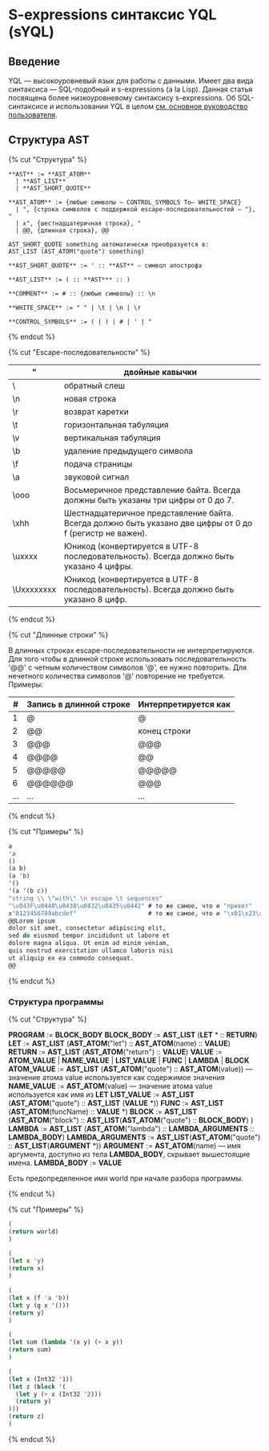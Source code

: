 # S-expressions синтаксис YQL (sYQL)

## Введение

YQL — высокоуровневый язык для работы с данными. Имеет два вида синтаксиса — SQL-подобный и s-expressions (a la Lisp). Данная статья посвящена более низкоуровневому синтаксису s-expressions. Об SQL-синтаксисе и использовании YQL в целом [см. основное руководство пользователя](https://yql.yandex-team.ru/docs/yt/syntax).

## Структура AST

{% cut "Структура" %}

```
**AST** := **AST_ATOM**
  | **AST_LIST**
  | **AST_SHORT_QUOTE**

**AST_ATOM** := {любые символы — CONTROL_SYMBOLS To— WHITE_SPACE}
  | ", {строка символов с поддержкой escape-последовательностей — "}, "
  | x", {шестнадцатеричная строка}, "
  | @@, {длинная строка}, @@

AST_SHORT_QUOTE something автоматически преобразуется в:
AST_LIST (AST_ATOM("quote") something)

**AST_SHORT_QUOTE** := ' :: **AST** — символ апострофа

**AST_LIST** := ( :: **AST*** :: )

**COMMENT** := # :: {любые символы} :: \n

**WHITE_SPACE** := " " | \t | \n | \r

**CONTROL_SYMBOLS** := ( | ) | # | ' | "
```


{% endcut %}

{% cut "Escape-последовательности" %}


| \" | двойные кавычки |
| --- | --- |
| \\ | обратный слеш |
| \n | новая строка |
| \r | возврат каретки |
| \t | горизонтальная табуляция |
| \v | вертикальная табуляция |
| \b | удаление предыдущего символа |
| \f | подача страницы |
| \a | звуковой сигнал |
| \ooo | Восьмеричное представление байта. Всегда должны быть указаны три цифры от 0 до 7. |
| \xhh | Шестнадцатеричное представление байта. Всегда должно быть указано две цифры от 0 до f (регистр не важен). |
| \uxxxx | Юникод (конвертируется в UTF-8 последовательность). Всегда должно быть указано 4 цифры. |
| \Uxxxxxxxx | Юникод (конвертируется в UTF-8 последовательность). Всегда должно быть указано 8 цифр. |


{% endcut %}

{% cut "Длинные строки" %}


В длинных строках escape-последовательности не интерпретируются. Для того чтобы в длинной строке использовать последовательность '@@' с четным количеством символов '@', ее нужно повторить. Для нечетного количества символов '@' повторение не требуется.
Примеры:

| # | Запись в длинной строке | Интерпретируется как |
| --- | --- | --- |
| 1 | @ | @ |
| 2 | @@ | конец строки |
| 3 | @@@ | @@@ |
| 4 | @@@@ | @@ |
| 5 | @@@@@ | @@@@@ |
| 6 | @@@@@@ | @@@ |
| ... | ... | ... |


{% endcut %}

{% cut "Примеры" %}


``` lisp
a
'a
()
(a b)
(a 'b)
'()
'(a '(b c))
"string \\ \"with\" \n escape \t sequences"
"\u043F\u0440\u0438\u0432\u0435\u0442" # то же самое, что и "привет"
x"0123456789abcdef"                    # то же самое, что и "\x01\x23\x45\x67\x89\xAB\xCD\xEF"
@@Lorem ipsum
dolor sit amet, consectetur adipiscing elit,
sed do eiusmod tempor incididunt ut labore et
dolore magna aliqua. Ut enim ad minim veniam,
quis nostrud exercitation ullamco laboris nisi
ut aliquip ex ea commodo consequat.
@@
```


{% endcut %}

### Структура программы
{% cut "Структура" %}


**PROGRAM** := **BLOCK_BODY**
**BLOCK_BODY** := **AST_LIST** (**LET** * :: **RETURN**)
**LET** := **AST_LIST** (**AST_ATOM**("let") :: **AST_ATOM**(name) :: **VALUE**)
**RETURN** := **AST_LIST** (**AST_ATOM**("return") :: **VALUE**)
**VALUE** := **ATOM_VALUE** | **NAME_VALUE** | **LIST_VALUE** | **FUNC** | **LAMBDA** | **BLOCK**
**ATOM_VALUE** := **AST_LIST** (**AST_ATOM**("quote") :: **AST_ATOM**(value)) — значение атома value используется как содержимое значения
**NAME_VALUE** := **AST_ATOM**(value) — значение атома value используется как имя из **LET**
**LIST_VALUE** := **AST_LIST** (**AST_ATOM**("quote") :: **AST_LIST** (**VALUE** *))
**FUNC** := **AST_LIST** (**AST_ATOM**(funcName) :: **VALUE** *)
**BLOCK** := **AST_LIST** (**AST_ATOM**("block") :: **AST_LIST**(**AST_ATOM**("quote") :: **BLOCK_BODY**) )
**LAMBDA** := **AST_LIST** (**AST_ATOM**("lambda") :: **LAMBDA_ARGUMENTS** :: **LAMBDA_BODY**)
**LAMBDA_ARGUMENTS** := **AST_LIST**(**AST_ATOM**("quote") :: **AST_LIST**(**ARGUMENT** *))
**ARGUMENT** := **AST_ATOM**(name) — имя аргумента, доступно из тела **LAMBDA_BODY**, скрывает вышестоящие имена.
**LAMBDA_BODY** := **VALUE**

Есть предопределенное имя world при начале разбора программы.


{% endcut %}

{% cut "Примеры" %}


``` lisp
(
(return world)
)

(
(let x 'y)
(return x)
)

(
(let x (f 'a 'b))
(let y (g x '()))
(return y)
)

(
(let sum (lambda '(x y) (+ x y))
(return sum)
)

(
(let x (Int32 '1))
(let z (block '(
  (let y (+ x (Int32 '2)))
  (return y)
)))
(return z)
)

```


{% endcut %}

